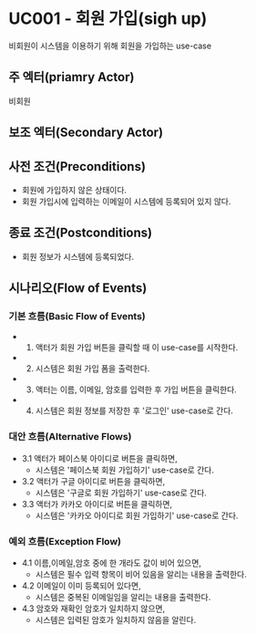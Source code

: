# UC001 - 회원 가입(sigh up)
비회원이 시스템을 이용하기 위해 회원을 가입하는 use-case

## 주 엑터(priamry Actor)
비회원

## 보조 엑터(Secondary Actor)

## 사전 조건(Preconditions)
- 회원에 가입하지 않은 상태이다.
- 회원 가입시에 입력하는 이메일이 시스템에 등록되어 있지 않다.

## 종료 조건(Postconditions)
- 회원 정보가 시스템에 등록되었다.

## 시나리오(Flow of Events)
### 기본 흐름(Basic Flow of Events)

- 1. 액터가 회원 가입 버튼을 클릭할 때 이 use-case를 시작한다.
- 2. 시스템은 회원 가입 폼을 출력한다.
- 3. 액터는 이름, 이메일, 암호를 입력한 후 가입 버튼을 클릭한다.
- 4. 시스템은 회원 정보를 저장한 후 '로그인' use-case로 간다.

### 대안 흐름(Alternative Flows)

- 3.1 액터가 페이스북 아이디로 버튼을 클릭하면,
    - 시스템은 '페이스북 회원 가입하기' use-case로 간다.
- 3.2 액터가 구글 아이디로 버튼을 클릭하면,
    - 시스템은 '구글로 회원 가입하기' use-case로 간다.
- 3.3 액터가 카카오 아이디로 버튼을 클릭하면,
    - 시스템은 '카카오 아이디로 회원 가입하기' use-case로 간다.

### 예외 흐름(Exception Flow)
- 4.1 이름,이메일,암호 중에 한 개라도 값이 비어 있으면,
    - 시스템은 필수 입력 항목이 비어 있음을 알리는 내용을 출력한다.
- 4.2 이메일이 이미 등록되어 있다면,
    - 시스템은 중복된 이메일임을 알리는 내용을 출력한다.
- 4.3 암호와 재확인 암호가 일치하지 않으면,
    - 시스템은 입력된 암호가 일치하지 않음을 알린다.
    
